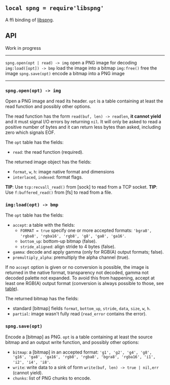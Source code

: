 
## `local spng = require'libspng'`

A ffi binding of [libspng](https://libspng.org/).

## API

<warn>Work in progress</warn>

------------------------------------ -----------------------------------------
`spng.open(opt | read) -> img`       open a PNG image for decoding
`img:load([opt]) -> bmp`             load the image into a bitmap
`img:free()`                         free the image
`spng.save(opt)`                     encode a bitmap into a PNG image
------------------------------------ -----------------------------------------

### `spng.open(opt) -> img`

Open a PNG image and read its header. `opt` is a table containing at least
the read function and possibly other options.

The read function has the form `read(buf, len) -> readlen`, **it cannot yield**
and it must signal I/O errors by returning `nil`. It will only be asked
to read a positive number of bytes and it can return less bytes than asked,
including zero which signals EOF.

The `opt` table has the fields:

  * `read`: the read function (required).

The returned image object has the fields:

* `format`, `w`, `h`: image native format and dimensions
* `interlaced`, `indexed`: format flags.

__TIP__: Use `tcp:recvall_read()` from [sock] to read from a TCP socket.
__TIP__: Use `f:buffered_read()` from [fs] to read from a file.

### `img:load(opt) -> bmp`

The `opt` table has the fields:

* `accept`: a table with the fields:
  * `FORMAT = true` specify one or more accepted formats:
  `'bgra8', 'rgba8', 'rgba16', 'rgb8', 'g8', 'ga8', 'ga16'`.
  * `bottom_up`: bottom-up bitmap (false).
  * `stride_aligned`: align stride to 4 bytes (false).
* `gamma`: decode and apply gamma (only for RGB(A) output formats; false).
* `premultiply_alpha`: premultiply the alpha channel (true).

If no `accept` option is given or no conversion is possible, the image
is returned in the native format, transparency not decoded, gamma not decoded
palette not expanded. To avoid this from happening, accept at least one RGB(A)
output format (conversion is always possible to those, see [table]).

[table]: https://github.com/randy408/libspng/blob/master/docs/decode.md#supported-format-flag-combinations

The returned bitmap has the fields:
* standard [bitmap] fields `format`, `bottom_up`, `stride`, `data`, `size`, `w`, `h`.
* `partial`: image wasn't fully read (`read_error` contains the error).

### `spng.save(opt)`

Encode a [bitmap] as PNG. `opt` is a table containing at least the source
bitmap and an output write function, and possibly other options:

* `bitmap`: a [bitmap] in an accepted format: `'g1', 'g2', 'g4', 'g8', 'g16',
'ga8', 'ga16', 'rgb8', 'rgba8', 'bgra8', 'rgba16', 'i1', 'i2', 'i4', 'i8'`.
* `write`: write data to a sink of form `write(buf, len) -> true | nil,err`
(cannot yield).
* `chunks`: list of PNG chunks to encode.
